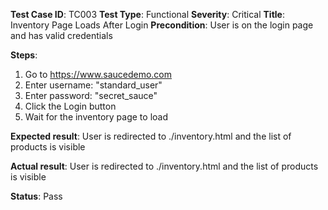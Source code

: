 **Test Case ID**: TC003
**Test Type**: Functional
**Severity**: Critical
**Title**: Inventory Page Loads After Login
**Precondition**: User is on the login page and has valid credentials

**Steps**:
1. Go to https://www.saucedemo.com
2. Enter username: "standard_user"
3. Enter password: "secret_sauce"
4. Click the Login button
5. Wait for the inventory page to load

**Expected result**: User is redirected to ./inventory.html and the list of products is visible

**Actual result**: User is redirected to ./inventory.html and the list of products is visible

**Status**: Pass